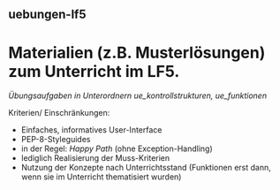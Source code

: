 ## uebungen-lf5
# Materialien (z.B. Musterlösungen) zum Unterricht im LF5.
*Übungsaufgaben in Unterordnern ue_kontrollstrukturen, ue_funktionen*

Kriterien/ Einschränkungen: 
- Einfaches, informatives User-Interface
- PEP-8-Styleguides
- in der Regel: _Happy Path_ (ohne Exception-Handling)
- lediglich Realisierung der Muss-Kriterien
- Nutzung der Konzepte nach Unterrichtsstand (Funktionen erst dann, wenn sie im Unterricht thematisiert wurden)
